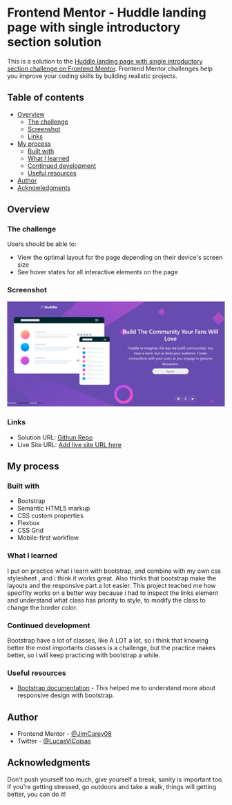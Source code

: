 # Frontend Mentor - Huddle landing page with single introductory section solution

This is a solution to the [Huddle landing page with single introductory section challenge on Frontend Mentor](https://www.frontendmentor.io/challenges/huddle-landing-page-with-a-single-introductory-section-B_2Wvxgi0). Frontend Mentor challenges help you improve your coding skills by building realistic projects. 

## Table of contents

- [Overview](#overview)
  - [The challenge](#the-challenge)
  - [Screenshot](#screenshot)
  - [Links](#links)
- [My process](#my-process)
  - [Built with](#built-with)
  - [What I learned](#what-i-learned)
  - [Continued development](#continued-development)
  - [Useful resources](#useful-resources)
- [Author](#author)
- [Acknowledgments](#acknowledgments)



## Overview

### The challenge

Users should be able to:

- View the optimal layout for the page depending on their device's screen size
- See hover states for all interactive elements on the page

### Screenshot

![](./images/screenshot.png)


### Links

- Solution URL: [Githun Repo](https://github.com/JimCarey08/huddle_landing-page_FrontEndMentor)
- Live Site URL: [Add live site URL here](https://your-live-site-url.com)

## My process

### Built with

- Bootstrap
- Semantic HTML5 markup
- CSS custom properties
- Flexbox
- CSS Grid
- Mobile-first workflow


### What I learned

I put on practice what i learn with bootstrap, and combine with my own css stylesheet , and i think it works great. Also thinks that bootstrap make the layouts and the responsive part a lot easier. This project teached me how specifity works on a better way because i had to inspect the links element and understand what class has priority to style, to modify the class to change the border color.

### Continued development

Bootstrap have a lot of classes, like A LOT a lot, so i think that knowing better the most importants classes is a challenge, but the practice makes better, so i will keep practicing with bootstrap a while.

### Useful resources

- [Bootstrap documentation](https://getbootstrap.com/docs/4.1/utilities/flex/) - This helped me to understand more about responsive design with bootstrap.

## Author

- Frontend Mentor - [@JimCarey08](https://www.frontendmentor.io/profile/JimCarey08)
- Twitter - [@LucasViCoisas](https://www.twitter.com/LucasViCoisas)


## Acknowledgments

Don't push yourself too much, give yourself a break, sanity is important too. If you're getting stressed, go outdoors and take a walk, things will getting better, you can do it!
